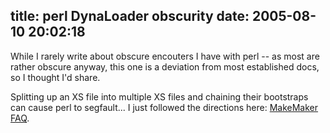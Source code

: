 title: perl DynaLoader obscurity
date: 2005-08-10 20:02:18
---

<p>While I rarely write about obscure encouters I have with perl -- as most are rather obscure anyway, this one is a deviation from most established docs, so I thought I'd share.</p>  <p>Splitting up an XS file into multiple XS files and chaining their bootstraps can cause perl to segfault... I just followed the directions here: <a href="http://perlpod.com/5.9.1/lib/ExtUtils/MakeMaker/FAQ.html">MakeMaker FAQ</a>. </p> 
